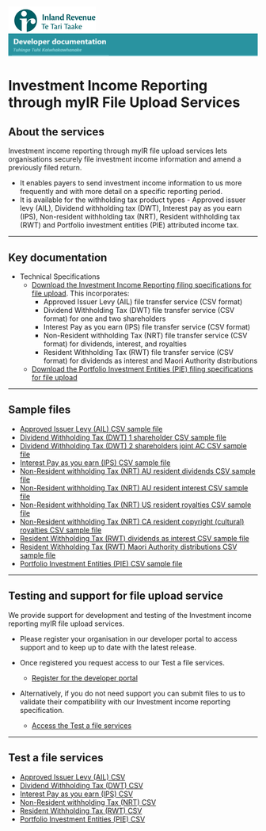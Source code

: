 
![IRD logo](../Images/IRlogo.gif)
![Software Dev](../Images/SoftwareDev.png)

# Investment Income Reporting through myIR File Upload Services

## About the services

Investment income reporting through myIR file upload services lets organisations securely file investment income information and amend a previously filed return.
* It enables payers to send investment income information to us more frequently and with more detail on a specific reporting period. 
* It is available for the withholding tax product types - Approved issuer levy (AIL), Dividend withholding tax (DWT), Interest pay as you earn (IPS), Non-resident withholding tax (NRT), Resident withholding tax (RWT) and Portfolio investment entities (PIE) attributed income tax.

-----------------

## Key documentation

- Technical Specifications 
	* [Download the Investment Income Reporting filing specifications for file upload](IIR%20file%20upload%20specification%20V12.pdf). This incorporates:
		* Approved Issuer Levy (AIL) file transfer service (CSV format)
		* Dividend Withholding Tax (DWT) file transfer service (CSV format) for one and two shareholders
		* Interest Pay as you earn (IPS) file transfer service (CSV format)
		* Non-Resident withholding Tax (NRT) file transfer service (CSV format) for dividends, interest, and royalties
		* Resident Withholding Tax (RWT) file transfer service (CSV format) for dividends as interest and Maori Authority distributions
	* [Download the Portfolio Investment Entities (PIE) filing specifications for file upload](PIE%20file%20upload%20specification%20V10.pdf)

-----------------

## Sample files

* [Approved Issuer Levy (AIL) CSV sample file](./Sample%20files/AIL%20example%20file.csv)
* [Dividend Withholding Tax (DWT) 1 shareholder CSV sample file](./Sample%20files/DWT%201SH%20sample%20file.csv)
* [Dividend Withholding Tax (DWT) 2 shareholders joint AC CSV sample file](./Sample%20files/DWT%202SH%20JointAC%20sample%20file.csv)
* [Interest Pay as you earn (IPS) CSV sample file](./Sample%20files/IPS%20example%20file.csv)
* [Non-Resident withholding Tax (NRT) AU resident dividends CSV sample file](./Sample%20files/NRT%20AU%20resident%20Dividends%20example%20file.csv)
* [Non-Resident withholding Tax (NRT) AU resident interest CSV sample file](./Sample%20files/NRT%20AU%20resident%20Interest%20example%20file.csv)
* [Non-Resident withholding Tax (NRT) US resident royalties CSV sample file](./Sample%20files/NRT%20US%20resident%20Royalties%20example%20file.csv)
* [Non-Resident withholding Tax (NRT) CA resident copyright (cultural) royalties CSV sample file](./Sample%20files/NRT%20CA%20Resident%20copyright%20royalties%20example%20file.csv)
* [Resident Withholding Tax (RWT) dividends as interest CSV sample file](./Sample%20files/RWT%20Dividends%20as%20Interest%20example%20file.csv)
* [Resident Withholding Tax (RWT) Maori Authority distributions CSV sample file](./Sample%20files/RWT%20Maori%20Authority%20Distributions%20example%20file.csv)
* [Portfolio Investment Entities (PIE) CSV sample file]()

-----------------

## Testing and support for file upload service

We provide support for development and testing of the Investment income reporting myIR file upload services.

* Please register your organisation in our developer portal to access support and to keep up to date with the latest release.
* Once registered you request access to our Test a file services.

	* [Register for the developer portal](https://developerportal.ird.govt.nz/?Link=SIGNUP)

* Alternatively, if you do not need support you can submit files to us to validate their compatibility with our Investment income reporting specification.

	* [Access the Test a file services](#Test-a-file-services)

-----------------

## Test a file services

* [Approved Issuer Levy (AIL) CSV](https://eservices-test.npnsp.ird.govt.nz/eservices/home/?link=AILTEST)
* [Dividend Withholding Tax (DWT) CSV](https://eservices-test.npnsp.ird.govt.nz/eservices/home/?link=DWTTEST)
* [Interest Pay as you earn (IPS) CSV](https://eservices-test.npnsp.ird.govt.nz/eservices/home/?link=IPSTEST)
* [Non-Resident withholding Tax (NRT) CSV](https://eservices-test.npnsp.ird.govt.nz/eservices/home/?link=NRTTEST)
* [Resident Withholding Tax (RWT) CSV](https://eservices-test.npnsp.ird.govt.nz/eservices/home/?link=RWTTEST)
* [Portfolio Investment Entities (PIE) CSV](https://eservices-test.npnsp.ird.govt.nz/eservices/home/?link=PIETEST)


